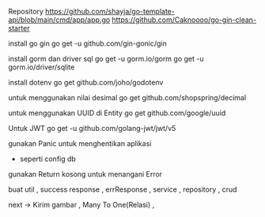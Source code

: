Repository 
https://github.com/shayja/go-template-api/blob/main/cmd/app/app.go
https://github.com/Caknoooo/go-gin-clean-starter

install go gin 
go get -u github.com/gin-gonic/gin

install gorm dan driver sql
go get -u gorm.io/gorm
go get -u gorm.io/driver/sqlite

install dotenv
go get github.com/joho/godotenv

untuk menggunakan nilai desimal 
go get github.com/shopspring/decimal

untuk menggunakan UUID di Entity
go get github.com/google/uuid

Untuk JWT
go get -u github.com/golang-jwt/jwt/v5


<!-- =================== -->
gunakan Panic untuk menghentikan aplikasi
- seperti config db 

gunakan Return kosong untuk menangani Error


<!-- Task -->

buat util , success response , errResponse , service , repository , crud

next -> Kirim gambar , Many To One(Relasi) ,  
